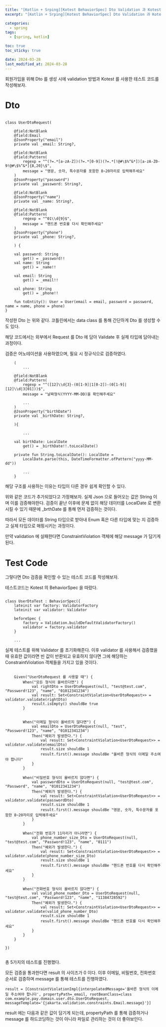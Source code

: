 ```yaml
---
title: "[Kotlin + Srping][Kotest BehaviorSpec] Dto Validation 과 Kotest BehaviorSpec 검증"
excerpt: "[Kotlin + Srping][Kotest BehaviorSpec] Dto Validation 과 Kotest BehaviorSpec 검증"

categories:
  - spring
tags:
  - [spring, kotlin]

toc: true
toc_sticky: true

date: 2024-03-28
last_modified_at: 2024-03-28
---
```


회원가입을 위해 Dto 를 생성 시에 validation 방법과 Kotest 를 사용한 테스트 코드를 작성해보자.

# Dto

```

class UserDtoRequest(
    
    @field:NotBlank
    @field:Email
    @JsonProperty("email")
    private val _email: String?,

    @field:NotBlank
    @field:Pattern(
        regexp = "^(?=.*[a-zA-Z])(?=.*[0-9])(?=.*[!@#\$%^&*])[a-zA-Z0-9!@#\$%^&*]{8,20}\$",
        message = "영문, 숫자, 특수문자를 포함한 8~20자리로 입력해주세요"
    )
    @JsonProperty("password")
    private val _password: String?,

    @field:NotBlank
    @JsonProperty("name")
    private val _name: String?,

    @field:NotBlank
    @field:Pattern(
        regexp = "^01\\d{9}$",
        message = "핸드폰 번호를 다시 확인해주세요"
    )
    @JsonProperty("phone")
    private val _phone: String?,

    ) {

    val password: String
        get() = _password!!
    val name: String
        get() = _name!!

    val email: String
        get() = _email!!

    val phone: String
        get() = _phone!!

    fun toEntity(): User = User(email = email, password = password, name = name, phone = phone)
}

```

작성한 Dto 는 위와 같다. 코틀린에서는 data class 를 통해 간단하게 Dto 를 생성할 수도 있다.

해당 코드에서는 외부에서 Request 를 Dto 에 담아 Validate 후 실제 타입에 담아내는 과정이다. 

검증은 어노테이션을 사용하였으며, 필요 시 정규식으로 검증하였다.

```
    (
        ...

    @field:NotBlank
    @field:Pattern(
        regexp = "^([12]\\d{3}-(0[1-9]|1[0-2])-(0[1-9]|[12]\\d|3[01]))$",
        message = "날짜형식(YYYY-MM-DD)을 확인해주세요"
    
        ...
    )
    @JsonProperty("birthDate")
    private val _birthDate: String?,

    ){

        ...

    val birthDate: LocalDate
        get() = _birthDate!!.toLocalDate()

    private fun String.toLocalDate(): LocalDate =
        LocalDate.parse(this, DateTimeFormatter.ofPattern("yyyy-MM-dd"))

        ...
    }

```

해당 구조를 사용하는 이유는 타입이 다른 경우 쉽게 확인할 수 있다. 

위와 같은 코드가 추가되었다고 가정해보자. 실제 Json 으로 들어오는 값은 String 이며 이를 검증해야한다. 검증이 끝난 이후에 문제 없이 해당 데이터를 LocalDate 로 변환시킬 수 있기 때문에 _brthDate 를 통해 먼저 검증하는 것이다.

따라서 모든 데이터를 String 타입으로 받아내 Enum 혹은 다른 타입에 맞는 지 검증하고 실제 타입으로 매핑시키는 과정이다.

만약 validation 에 실패한다면 ConstraintViolation 객체에 해당 message 가 담기게 된다.

# Test Code

그렇다면 Dto 검증을 확인할 수 있는 테스트 코드를 작성해보자. 

테스트코드는 Kotest 의 BehaviorSpec 을 따랐다. 

```

class UserDtoTest : BehaviorSpec({
    lateinit var factory: ValidatorFactory
    lateinit var validator: Validator

    beforeSpec {
        factory = Validation.buildDefaultValidatorFactory()
        validator = factory.validator
    }

    ...

```

실제 테스트를 위해 Validator 를 초기화해준다. 이후 validator 를 사용해서 검증했을 때 유효한 값이라면 빈 값이 반환되고 유효하지 않다면 그에 해당하는 ConstraintViolation 객체들을 가지고 있을 것이다. 

```

    Given("UserDtoRequest 를 사용할 때") {
        When("모든 형식이 올바르다면") {
            val rightDto = UserDtoRequest(null, "test@test.com", "Password!123", "name", "01012341234")
            val result: Set<ConstraintViolation<UserDtoRequest>> = validator.validate(rightDto)
            result.isEmpty() shouldBe true
        }


        When("이메일 형식이 올바르지 않다면") {
            val emailDto = UserDtoRequest(null, "test", "Password!123", "name", "01012341234")
            Then("예외가 발생한다.") {
                val result: Set<ConstraintViolation<UserDtoRequest>> = validator.validate(emailDto)
                result.size shouldBe 1
                result.first().message shouldBe "올바른 형식의 이메일 주소여야 합니다"
            }
        }

        When("비밀번호 형식이 올바르지 않다면") {
            val passwordDto = UserDtoRequest(null, "test@test.com", "Password", "name", "01012341234")
            Then("예외가 발생한다.") {
                val result: Set<ConstraintViolation<UserDtoRequest>> = validator.validate(passwordDto)
                result.size shouldBe 1
                result.first().message shouldBe "영문, 숫자, 특수문자를 포함한 8~20자리로 입력해주세요"
            }
        }

        When("전화 번호가 11자리가 아니라면") {
            val phone_number_size_Dto = UserDtoRequest(null, "test@test.com", "Password!123", "name", "0111")
            Then("예외가 발생한다.") {
                val result: Set<ConstraintViolation<UserDtoRequest>> = validator.validate(phone_number_size_Dto)
                result.size shouldBe 1
                result.first().message shouldBe "핸드폰 번호를 다시 확인해주세요"
            }
        }

        When("전화번호 형식이 올바르지 않다면") {
            val valid_phone_number_Dto = UserDtoRequest(null, "test@test.com", "Password!123", "name", "11384728592")
            Then("예외가 발생한다.") {
                val result: Set<ConstraintViolation<UserDtoRequest>> = validator.validate(valid_phone_number_Dto)
                result.size shouldBe 1
                result.first().message shouldBe "핸드폰 번호를 다시 확인해주세요"
            }
        }
    }

})


```

총 5가지의 테스트를 진행했다.

모든 검증을 통과한다면 result 의 사이즈가 0 이다.
이후 이메일, 비밀번호, 전화번호 순서로 검증하며 message 를 통해 테스트를 진행하였다. 

```
result = [ConstraintViolationImpl{interpolatedMessage='올바른 형식의 이메일 주소여야 합니다', propertyPath=_email, rootBeanClass=class com.example.pay.domain.user.dto.UserDtoRequest, messageTemplate='{jakarta.validation.constraints.Email.message}'}]
```
result 에는 다음과 같은 값이 담기게 되는데, propertyPath 를 통해 검증하거나 message 를 하드코딩하는 것이 아니라 파일로 관리하는 것이 더 좋아보인다. 